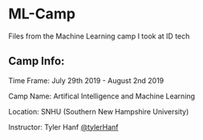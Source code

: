 # ML-Camp

Files from the Machine Learning camp I took at ID tech

## Camp Info:

Time Frame: July 29th 2019 - August 2nd 2019

Camp Name: Artifical Intelligence and Machine Learning

Location: SNHU (Southern New Hampshire University)

Instructor: Tyler Hanf [@tylerHanf](www.github.com/tylerHanf)

